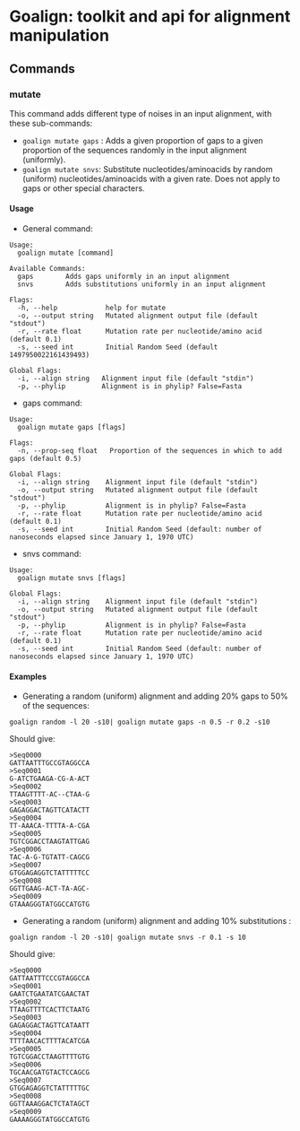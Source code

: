 # Goalign: toolkit and api for alignment manipulation

## Commands

### mutate
This command adds different type of noises in an input alignment, with these sub-commands:
* `goalign mutate gaps` : Adds a given proportion of gaps to a given proportion of the sequences randomly in the input alignment (uniformly).
* `goalign mutate snvs`: Substitute nucleotides/aminoacids by random (uniform) nucleotides/aminoacids with a given rate. Does not apply to gaps or other special characters.

#### Usage
* General command:
```
Usage:
  goalign mutate [command]

Available Commands:
  gaps        Adds gaps uniformly in an input alignment
  snvs        Adds substitutions uniformly in an input alignment

Flags:
  -h, --help            help for mutate
  -o, --output string   Mutated alignment output file (default "stdout")
  -r, --rate float      Mutation rate per nucleotide/amino acid (default 0.1)
  -s, --seed int        Initial Random Seed (default 1497950022161439493)

Global Flags:
  -i, --align string   Alignment input file (default "stdin")
  -p, --phylip         Alignment is in phylip? False=Fasta
```

* gaps command:
```
Usage:
  goalign mutate gaps [flags]

Flags:
  -n, --prop-seq float   Proportion of the sequences in which to add gaps (default 0.5)

Global Flags:
  -i, --align string    Alignment input file (default "stdin")
  -o, --output string   Mutated alignment output file (default "stdout")
  -p, --phylip          Alignment is in phylip? False=Fasta
  -r, --rate float      Mutation rate per nucleotide/amino acid (default 0.1)
  -s, --seed int        Initial Random Seed (default: number of nanoseconds elapsed since January 1, 1970 UTC)
```

* snvs command:
```
Usage:
  goalign mutate snvs [flags]

Global Flags:
  -i, --align string    Alignment input file (default "stdin")
  -o, --output string   Mutated alignment output file (default "stdout")
  -p, --phylip          Alignment is in phylip? False=Fasta
  -r, --rate float      Mutation rate per nucleotide/amino acid (default 0.1)
  -s, --seed int        Initial Random Seed (default: number of nanoseconds elapsed since January 1, 1970 UTC)
```

#### Examples
* Generating a random (uniform) alignment and adding 20% gaps to 50% of the sequences:
```
goalign random -l 20 -s10| goalign mutate gaps -n 0.5 -r 0.2 -s10
```

Should give:
```
>Seq0000
GATTAATTTGCCGTAGGCCA
>Seq0001
G-ATCTGAAGA-CG-A-ACT
>Seq0002
TTAAGTTTT-AC--CTAA-G
>Seq0003
GAGAGGACTAGTTCATACTT
>Seq0004
TT-AAACA-TTTTA-A-CGA
>Seq0005
TGTCGGACCTAAGTATTGAG
>Seq0006
TAC-A-G-TGTATT-CAGCG
>Seq0007
GTGGAGAGGTCTATTTTTCC
>Seq0008
GGTTGAAG-ACT-TA-AGC-
>Seq0009
GTAAAGGGTATGGCCATGTG
```

* Generating a random (uniform) alignment and adding 10% substitutions :
```
goalign random -l 20 -s10| goalign mutate snvs -r 0.1 -s 10
```

Should give:
```
>Seq0000
GATTAATTTCCCGTAGGCCA
>Seq0001
GAATCTGAATATCGAACTAT
>Seq0002
TTAAGTTTTCACTTCTAATG
>Seq0003
GAGAGGACTAGTTCATAATT
>Seq0004
TTTTAACACTTTTACATCGA
>Seq0005
TGTCGGACCTAAGTTTTGTG
>Seq0006
TGCAACGATGTACTCCAGCG
>Seq0007
GTGGAGAGGTCTATTTTTGC
>Seq0008
GGTTAAAGGACTCTATAGCT
>Seq0009
GAAAAGGGTATGGCCATGTG
```
